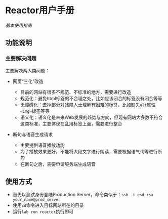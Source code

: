# Reactor用户手册

*基本使用指南*


## 功能说明

### 主要解决问题

主要解决两大类问题：

- 网页“三化”改造
	* 目前的网站有很多不规范、不标准的地方，需要进行改造
	* 规范化：避免html标签的不合理之处，比如应该闭合的标签没有闭合等等
	* 无障碍化：去掉部分对残障人士理解有困难的标签，比如缺失`alt`属性`<img>`标签等等
	* 语义化：语义化是未来Web发展的趋势与方向，但现有网站大多数不符合这类标准，主要体现在乱用标签上面，需要进行整合
	
- 断句与语音生成请求
	* 主要提供语音播放功能
	* 为了播放效果更好，不能将大段文字进行朗读，需要根据语气词等进行断句
	* 在断句之后，需要申请服务端生成语音
	
## 使用方式
* 首先以测试身份登陆Production Server，命令类似于：```ssh -i esd_rsa your_name@prod_server```
* 使用```cd```命令进入目标网站所在的目录
* 运行```lab run reactor```执行即可